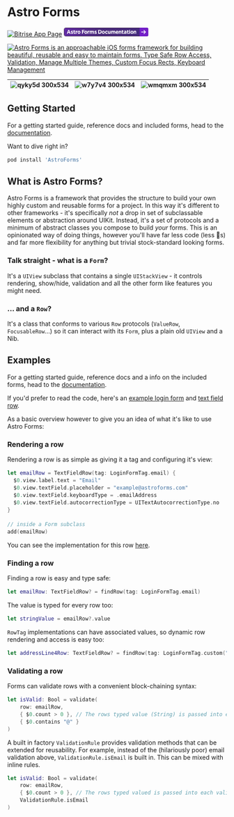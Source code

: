 # Astro Forms

[![Bitrise App Page](https://app.bitrise.io/app/11b5791a9dab5b3c/status.svg?token=jFpCmx9nwy200940OcGbqA&branch=master)](https://app.bitrise.io/app/11b5791a9dab5b3c) [![Astro Forms Documentation](https://github.com/plummer/astro-docs/blob/master/assets/docs-button.png)](https://www.astroforms.com)

[![Astro Forms is an approachable iOS forms framework for building beautiful, reusable and easy to maintain forms. Type Safe Row Access, Validation, Manage Multiple Themes, Custom Focus Rects, Keyboard Management](https://user-images.githubusercontent.com/580919/46787465-01d1d380-cd7b-11e8-8f23-1c1050a25270.jpg)](https://www.astroforms.com)

| ![qyky5d 300x534](https://user-images.githubusercontent.com/580919/46787060-0ea1f780-cd7a-11e8-8196-cce42033e893.gif) | ![w7y7v4 300x534](https://user-images.githubusercontent.com/580919/46787062-0ea1f780-cd7a-11e8-9d96-28d22f436651.gif) | ![wmqmxm 300x534](https://user-images.githubusercontent.com/580919/46787064-0ea1f780-cd7a-11e8-9087-928870b451e2.gif) |
| ------------- | ------------- | ------------- |

## Getting Started

For a getting started guide, reference docs and included forms, head to the [documentation](https://www.astroforms.com). 

Want to dive right in?

```ruby
pod install 'AstroForms'
```

## What is Astro Forms?

Astro Forms is a framework that provides the structure to build your own highly custom and reusable forms for a project. In this way it's different to other frameworks - it's specifically _not_ a drop in set of subclassable elements or abstraction around UIKit. Instead, it's a set of protocols and a minimum of abstract classes you compose to build _your_ forms. This is an opinionated way of doing things, however you'll have far less code (less 🐛s) and far more flexibility for anything but trivial stock-standard looking forms.

### Talk straight - what is a `Form`?

It's a `UIView` subclass that contains a single `UIStackView` - it controls rendering, show/hide, validation and all the other form like features you might need.

### ... and a `Row`?

It's a class that conforms to various `Row` protocols (`ValueRow`, `FocusableRow`...) so it can interact with its `Form`, plus a plain old `UIView` and a Nib.

## Examples

For a getting started guide, reference docs and a info on the included forms, head to the [documentation](https://www.astroforms.com). 

If you'd prefer to read the code, here's an [example login form](https://github.com/plummer/astro-forms/blob/master/Example/AstroForms/GUI/Features/Login/LoginForm.swift) and [text field row](https://github.com/plummer/astro-forms/tree/master/Example/AstroForms/GUI/Shared/Forms/Rows/TextFieldRow).

As a basic overview however to give you an idea of what it's like to use Astro Forms:

### Rendering a row

Rendering a row is as simple as giving it a tag and configuring it's view:

```swift
let emailRow = TextFieldRow(tag: LoginFormTag.email) {
  $0.view.label.text = "Email"
  $0.view.textField.placeholder = "example@astroforms.com"
  $0.view.textField.keyboardType = .emailAddress
  $0.view.textField.autocorrectionType = UITextAutocorrectionType.no
}

// inside a Form subclass
add(emailRow)
```
You can see the implementation for this row [here](https://github.com/plummer/astro-forms/tree/master/Example/AstroForms/GUI/Shared/Forms/Rows/TextFieldRow).

### Finding a row

Finding a row is easy and type safe:

```swift
let emailRow: TextFieldRow? = findRow(tag: LoginFormTag.email)
```

The value is typed for every row too:

```swift
let stringValue = emailRow?.value
```

`RowTag` implementations can have associated values, so dynamic row rendering and access is easy too:

```swift
let addressLine4Row: TextFieldRow? = findRow(tag: LoginFormTag.custom("address-line-4"))
```

### Validating a row

Forms can validate rows with a convenient block-chaining syntax:

```swift
let isValid: Bool = validate(
	row: emailRow,
	{ $0.count > 0 }, // The rows typed value (String) is passed into each validation block
	{ $0.contains "@" }
)
```

A built in factory `ValidationRule` provides validation methods that can be extended for reusability. For example, instead of the (hilariously poor) email validation above, `ValidationRule.isEmail` is built in. This can be mixed with inline rules.


```swift
let isValid: Bool = validate(
	row: emailRow,
	{ $0.count > 0 }, // The rows typed valued is passed into each validation block
	ValidationRule.isEmail
)
```
